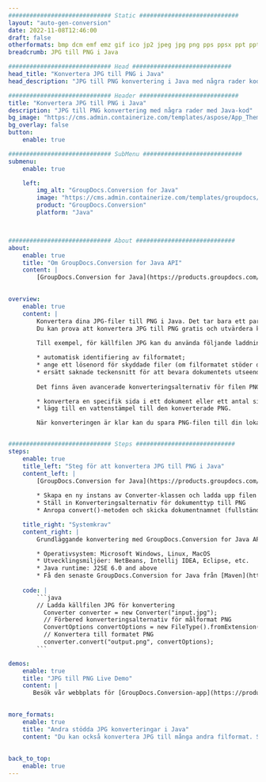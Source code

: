 ```yaml
---
############################# Static ############################
layout: "auto-gen-conversion"
date: 2022-11-08T12:46:00
draft: false
otherformats: bmp dcm emf emz gif ico jp2 jpeg jpg png pps ppsx ppt pptx psb psd svg svgz tga tif tiff webp wmf wmz
breadcrumb: JPG till PNG i Java

############################# Head ############################
head_title: "Konvertera JPG till PNG i Java"
head_description: "JPG till PNG konvertering i Java med några rader kod. Konvertera över 160 filformat med hjälp av GroupDocs dokumentkonverterings-API för Java"

############################# Header ############################
title: "Konvertera JPG till PNG i Java"
description: "JPG till PNG konvertering med några rader med Java-kod"
bg_image: "https://cms.admin.containerize.com/templates/aspose/App_Themes/V3/images/bg/header1.png"
bg_overlay: false
button:
    enable: true

############################# SubMenu ############################
submenu:
    enable: true

    left:
        img_alt: "GroupDocs.Conversion for Java"
        image: "https://cms.admin.containerize.com/templates/groupdocs/images/product-logos/90x90-noborder/groupdocs-conversion-java.png"
        product: "GroupDocs.Conversion"
        platform: "Java"



############################# About ############################
about:
    enable: true
    title: "Om GroupDocs.Conversion for Java API"
    content: |
        [GroupDocs.Conversion for Java](https://products.groupdocs.com/conversion/java/) är ett avancerat filformatkonverterings-API för konvertering mellan populära bild- och dokumentformat som Microsoft Office, OpenDocument, PDF, HTML, e-post, CAD. och mycket mer med bara några rader kod. Det inbyggda API:t upptäcker automatiskt formaten för originaldokumenten och erbjuder många alternativ för att anpassa de konverterade dokumenten. Tillsammans med funktionen att extrahera information från ett dokument, stöder den också cachelagring av konverteringsresultaten till den lokala disken som standard. Men alla typer av cachelagring kan stödjas genom att implementera lämpliga gränssnitt - Amazon S3, Dropbox, Google Drive, Windows Azure, Reddis eller andra.
    

overview:
    enable: true
    content: |
        Konvertera dina JPG-filer till PNG i Java. Det tar bara ett par rader med Java-kod på valfri plattform, som Windows, Linux, macOS.
        Du kan prova att konvertera JPG till PNG gratis och utvärdera kvaliteten på konverteringsresultaten. Tillsammans med enkla filkonverteringsskript kan du prova mer sofistikerade alternativ för att ladda källfilen JPG och lagra PNG-utdata. 
        
        Till exempel, för källfilen JPG kan du använda följande laddningsalternativ:

        * automatisk identifiering av filformatet;
        * ange ett lösenord för skyddade filer (om filformatet stöder det);
        * ersätt saknade teckensnitt för att bevara dokumentets utseende.
        
        Det finns även avancerade konverteringsalternativ för filen PNG:

        * konvertera en specifik sida i ett dokument eller ett antal sidor;
        * lägg till en vattenstämpel till den konverterade PNG.

        När konverteringen är klar kan du spara PNG-filen till din lokala filsökväg eller till tredje parts lagring såsom FTP, Amazon S3, Google Drive, Dropbox etc. Observera - för att konvertera JPG till PNG behöver du inte installera någon ytterligare programvara, såsom MS Office, Open Office, Adobe Acrobat Reader etc.


############################# Steps ############################
steps:
    enable: true
    title_left: "Steg för att konvertera JPG till PNG i Java"
    content_left: |
        [GroupDocs.Conversion for Java](https://products.groupdocs.com/conversion/java/) låter utvecklare enkelt konvertera JPG fil till PNG med några rader kod.
        
        * Skapa en ny instans av Converter-klassen och ladda upp filen JPG med den fullständiga sökvägen
        * Ställ in Konverteringsalternativ för dokumenttyp till PNG
        * Anropa convert()-metoden och skicka dokumentnamnet (fullständig sökväg) och formatet (PNG) som en parameter

    title_right: "Systemkrav"
    content_right: |
        Grundläggande konvertering med GroupDocs.Conversion for Java API kan göras med bara några rader kod. Våra API:er stöds på alla större plattformar och operativsystem. Innan du kör koden nedan, se till att du har följande förutsättningar installerade på ditt system.

        * Operativsystem: Microsoft Windows, Linux, MacOS
        * Utvecklingsmiljöer: NetBeans, Intellij IDEA, Eclipse, etc.
        * Java runtime: J2SE 6.0 and above
        * Få den senaste GroupDocs.Conversion for Java från [Maven](https://repository.groupdocs.com/webapp/#/artifacts/browse/tree/General/repo/com/groupdocs/groupdocs-conversion)
         
    code: |
        ```java    
        // Ladda källfilen JPG för konvertering
          Converter converter = new Converter("input.jpg");
          // Förbered konverteringsalternativ för målformat PNG
          ConvertOptions convertOptions = new FileType().fromExtension("png").getConvertOptions();
          // Konvertera till formatet PNG
          converter.convert("output.png", convertOptions);
        ```

demos:
    enable: true
    title: "JPG till PNG Live Demo"
    content: |
       Besök vår webbplats för [GroupDocs.Conversion-app](https://products.groupdocs.app/conversion/family) och försök konvertera JPG till PNG nu. Den kostnadsfria demon har följande fördelar
          

more_formats:
    enable: true
    title: "Andra stödda JPG konverteringar i Java"
    content: "Du kan också konvertera JPG till många andra filformat. Se listan nedan."
       
       
back_to_top:
    enable: true
---
```

